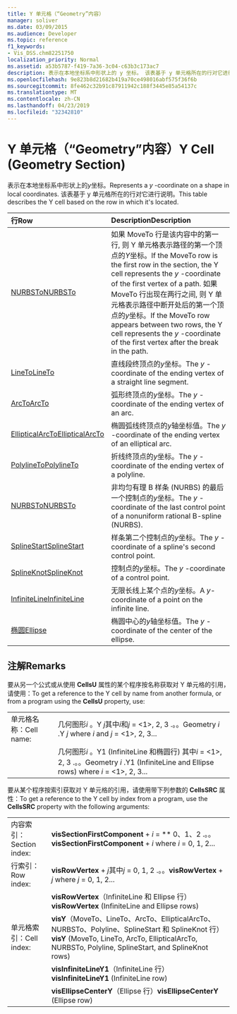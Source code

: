 ```yaml
---
title: Y 单元格（“Geometry”内容）
manager: soliver
ms.date: 03/09/2015
ms.audience: Developer
ms.topic: reference
f1_keywords:
- Vis_DSS.chm82251750
localization_priority: Normal
ms.assetid: a53b5787-f419-7a36-3c04-c63b3c173ac7
description: 表示在本地坐标系中形状上的 y 坐标。 该表基于 y 单元格所在的行对它进行说明。
ms.openlocfilehash: 9e823b8d21682b419a70ce498016abf575f36f6b
ms.sourcegitcommit: 8fe462c32b91c87911942c188f3445e85a54137c
ms.translationtype: MT
ms.contentlocale: zh-CN
ms.lasthandoff: 04/23/2019
ms.locfileid: "32342810"
---
```

# <a name="y-cell-geometry-section"></a><span data-ttu-id="9c53e-104">Y 单元格（“Geometry”内容）</span><span class="sxs-lookup"><span data-stu-id="9c53e-104">Y Cell (Geometry Section)</span></span>

<span data-ttu-id="9c53e-105">表示在本地坐标系中形状上的*y*坐标。</span><span class="sxs-lookup"><span data-stu-id="9c53e-105">Represents a  *y*  -coordinate on a shape in local coordinates.</span></span> <span data-ttu-id="9c53e-106">该表基于 y 单元格所在的行对它进行说明。</span><span class="sxs-lookup"><span data-stu-id="9c53e-106">This table describes the Y cell based on the row in which it's located.</span></span> 
  
|<span data-ttu-id="9c53e-107">**行**</span><span class="sxs-lookup"><span data-stu-id="9c53e-107">**Row**</span></span>|<span data-ttu-id="9c53e-108">**Description**</span><span class="sxs-lookup"><span data-stu-id="9c53e-108">**Description**</span></span>|
|:-----|:-----|
|[<span data-ttu-id="9c53e-109">NURBSTo</span><span class="sxs-lookup"><span data-stu-id="9c53e-109">NURBSTo</span></span>](nurbsto-row-geometry-section.md) <br/> | <span data-ttu-id="9c53e-110">如果 MoveTo 行是该内容中的第一行, 则 Y 单元格表示路径的第一个顶点的*Y*坐标。</span><span class="sxs-lookup"><span data-stu-id="9c53e-110">If the MoveTo row is the first row in the section, the Y cell represents the  *y*  -coordinate of the first vertex of a path.</span></span> <span data-ttu-id="9c53e-111">如果 MoveTo 行出现在两行之间, 则 Y 单元格表示路径中断开处后的第一个顶点的*y*坐标。</span><span class="sxs-lookup"><span data-stu-id="9c53e-111">If the MoveTo row appears between two rows, the Y cell represents the  *y*  -coordinate of the first vertex after the break in the path.</span></span>  <br/> |
|[<span data-ttu-id="9c53e-112">LineTo</span><span class="sxs-lookup"><span data-stu-id="9c53e-112">LineTo</span></span>](lineto-row-geometry-section.md) <br/> | <span data-ttu-id="9c53e-113">直线段终顶点的*y*坐标。</span><span class="sxs-lookup"><span data-stu-id="9c53e-113">The  *y*  -coordinate of the ending vertex of a straight line segment.</span></span>  <br/> |
|[<span data-ttu-id="9c53e-114">ArcTo</span><span class="sxs-lookup"><span data-stu-id="9c53e-114">ArcTo</span></span>](arcto-row-geometry-section.md) <br/> | <span data-ttu-id="9c53e-115">弧形终顶点的*y*坐标。</span><span class="sxs-lookup"><span data-stu-id="9c53e-115">The  *y*  -coordinate of the ending vertex of an arc.</span></span>  <br/> |
|[<span data-ttu-id="9c53e-116">EllipticalArcTo</span><span class="sxs-lookup"><span data-stu-id="9c53e-116">EllipticalArcTo</span></span>](ellipticalarcto-row-geometry-section.md) <br/> | <span data-ttu-id="9c53e-117">椭圆弧线终顶点的*y*轴坐标值。</span><span class="sxs-lookup"><span data-stu-id="9c53e-117">The  *y*  -coordinate of the ending vertex of an elliptical arc.</span></span>  <br/> |
|[<span data-ttu-id="9c53e-118">PolylineTo</span><span class="sxs-lookup"><span data-stu-id="9c53e-118">PolylineTo</span></span>](polylineto-row-geometry-section.md) <br/> | <span data-ttu-id="9c53e-119">折线终顶点的*y*坐标。</span><span class="sxs-lookup"><span data-stu-id="9c53e-119">The  *y*  -coordinate of the ending vertex of a polyline.</span></span>  <br/> |
|[<span data-ttu-id="9c53e-120">NURBSTo</span><span class="sxs-lookup"><span data-stu-id="9c53e-120">NURBSTo</span></span>](nurbsto-row-geometry-section.md) <br/> | <span data-ttu-id="9c53e-121">非均匀有理 B 样条 (NURBS) 的最后一个控制点的*y*坐标。</span><span class="sxs-lookup"><span data-stu-id="9c53e-121">The  *y*  -coordinate of the last control point of a nonuniform rational B-spline (NURBS).</span></span>  <br/> |
|[<span data-ttu-id="9c53e-122">SplineStart</span><span class="sxs-lookup"><span data-stu-id="9c53e-122">SplineStart</span></span>](splinestart-row-geometry-section.md) <br/> | <span data-ttu-id="9c53e-123">样条第二个控制点的*y*坐标。</span><span class="sxs-lookup"><span data-stu-id="9c53e-123">The  *y*  -coordinate of a spline's second control point.</span></span>  <br/> |
|[<span data-ttu-id="9c53e-124">SplineKnot</span><span class="sxs-lookup"><span data-stu-id="9c53e-124">SplineKnot</span></span>](splineknot-row-geometry-section.md) <br/> | <span data-ttu-id="9c53e-125">控制点的*y*坐标。</span><span class="sxs-lookup"><span data-stu-id="9c53e-125">The  *y*  -coordinate of a control point.</span></span>  <br/> |
|[<span data-ttu-id="9c53e-126">InfiniteLine</span><span class="sxs-lookup"><span data-stu-id="9c53e-126">InfiniteLine</span></span>](infiniteline-row-geometry-section.md) <br/> | <span data-ttu-id="9c53e-127">无限长线上某个点的*y*坐标。</span><span class="sxs-lookup"><span data-stu-id="9c53e-127">A  *y-*  coordinate of a point on the infinite line.</span></span>  <br/> |
|[<span data-ttu-id="9c53e-128">椭圆</span><span class="sxs-lookup"><span data-stu-id="9c53e-128">Ellipse</span></span>](ellipse-row-geometry-section.md) <br/> | <span data-ttu-id="9c53e-129">椭圆中心的*y*轴坐标值。</span><span class="sxs-lookup"><span data-stu-id="9c53e-129">The  *y*  -coordinate of the center of the ellipse.</span></span>  <br/> |
   
## <a name="remarks"></a><span data-ttu-id="9c53e-130">注解</span><span class="sxs-lookup"><span data-stu-id="9c53e-130">Remarks</span></span>

<span data-ttu-id="9c53e-131">要从另一个公式或从使用 **CellsU** 属性的某个程序按名称获取对 Y 单元格的引用，请使用：</span><span class="sxs-lookup"><span data-stu-id="9c53e-131">To get a reference to the Y cell by name from another formula, or from a program using the **CellsU** property, use:</span></span> 
  
|||
|:-----|:-----|
| <span data-ttu-id="9c53e-132">单元格名称：</span><span class="sxs-lookup"><span data-stu-id="9c53e-132">Cell name:</span></span>  <br/> | <span data-ttu-id="9c53e-133">几何图形*i* 。Y *j*其中*i*和*j* = <1>, 2, 3 .。。</span><span class="sxs-lookup"><span data-stu-id="9c53e-133">Geometry  *i*  .Y  *j*            where  *i*  and  *j*  = <1>, 2, 3...</span></span>  <br/> |
|| <span data-ttu-id="9c53e-134">几何图形*i* 。Y1 (InfiniteLine 和椭圆行) 其中*i* = <1>, 2, 3 .。。</span><span class="sxs-lookup"><span data-stu-id="9c53e-134">Geometry  *i*  .Y1 (InfiniteLine and Ellipse rows)            where  *i*  = <1>, 2, 3...</span></span>  <br/> |
   
<span data-ttu-id="9c53e-135">要从某个程序按索引获取对 Y 单元格的引用，请使用带下列参数的 **CellsSRC** 属性：</span><span class="sxs-lookup"><span data-stu-id="9c53e-135">To get a reference to the Y cell by index from a program, use the **CellsSRC** property with the following arguments:</span></span> 
  
|||
|:-----|:-----|
| <span data-ttu-id="9c53e-136">内容索引：</span><span class="sxs-lookup"><span data-stu-id="9c53e-136">Section index:</span></span>  <br/> |<span data-ttu-id="9c53e-137">**visSectionFirstComponent** +  *i* = \*\* 0、1、2 .。。</span><span class="sxs-lookup"><span data-stu-id="9c53e-137">**visSectionFirstComponent** +  *i*            where  *i*  = 0, 1, 2...</span></span>  <br/> |
| <span data-ttu-id="9c53e-138">行索引：</span><span class="sxs-lookup"><span data-stu-id="9c53e-138">Row index:</span></span>  <br/> |<span data-ttu-id="9c53e-139">**visRowVertex** +  *j*其中*j* = 0, 1, 2 .。。</span><span class="sxs-lookup"><span data-stu-id="9c53e-139">**visRowVertex** +  *j*            where  *j*  = 0, 1, 2...</span></span>  <br/> |
||<span data-ttu-id="9c53e-140">**visRowVertex**（InfiniteLine 和 Ellipse 行）</span><span class="sxs-lookup"><span data-stu-id="9c53e-140">**visRowVertex** (InfiniteLine and Ellipse rows)</span></span>  <br/> |
| <span data-ttu-id="9c53e-141">单元格索引：</span><span class="sxs-lookup"><span data-stu-id="9c53e-141">Cell index:</span></span>  <br/> |<span data-ttu-id="9c53e-142">**visY**（MoveTo、LineTo、ArcTo、EllipticalArcTo、NURBSTo、Polyline、SplineStart 和 SplineKnot 行）</span><span class="sxs-lookup"><span data-stu-id="9c53e-142">**visY** (MoveTo, LineTo, ArcTo, EllipticalArcTo, NURBSTo, Polyline, SplineStart, and SplineKnot rows)</span></span>  <br/> |
||<span data-ttu-id="9c53e-143">**visInfiniteLineY1**（InfiniteLine 行）</span><span class="sxs-lookup"><span data-stu-id="9c53e-143">**visInfiniteLineY1** (InfiniteLine row)</span></span>  <br/> |
||<span data-ttu-id="9c53e-144">**visEllipseCenterY**（Ellipse 行）</span><span class="sxs-lookup"><span data-stu-id="9c53e-144">**visEllipseCenterY** (Ellipse row)</span></span>  <br/> |
   

